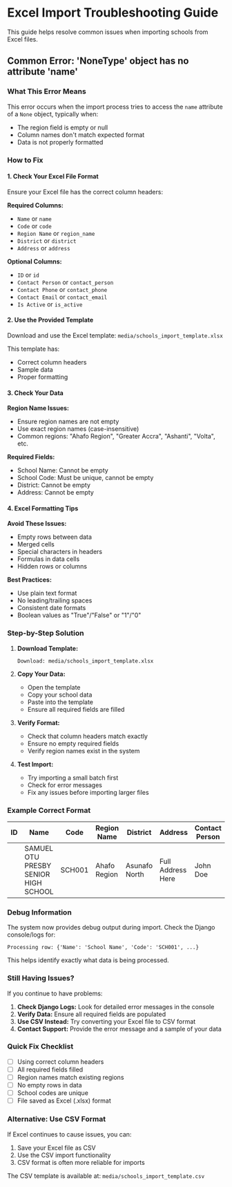 # Excel Import Troubleshooting Guide

This guide helps resolve common issues when importing schools from Excel files.

## Common Error: 'NoneType' object has no attribute 'name'

### What This Error Means
This error occurs when the import process tries to access the `name` attribute of a `None` object, typically when:
- The region field is empty or null
- Column names don't match expected format
- Data is not properly formatted

### How to Fix

#### 1. Check Your Excel File Format

Ensure your Excel file has the correct column headers:

**Required Columns:**
- `Name` or `name`
- `Code` or `code` 
- `Region Name` or `region_name`
- `District` or `district`
- `Address` or `address`

**Optional Columns:**
- `ID` or `id`
- `Contact Person` or `contact_person`
- `Contact Phone` or `contact_phone`
- `Contact Email` or `contact_email`
- `Is Active` or `is_active`

#### 2. Use the Provided Template

Download and use the Excel template: `media/schools_import_template.xlsx`

This template has:
- Correct column headers
- Sample data
- Proper formatting

#### 3. Check Your Data

**Region Name Issues:**
- Ensure region names are not empty
- Use exact region names (case-insensitive)
- Common regions: "Ahafo Region", "Greater Accra", "Ashanti", "Volta", etc.

**Required Fields:**
- School Name: Cannot be empty
- School Code: Must be unique, cannot be empty
- District: Cannot be empty
- Address: Cannot be empty

#### 4. Excel Formatting Tips

**Avoid These Issues:**
- Empty rows between data
- Merged cells
- Special characters in headers
- Formulas in data cells
- Hidden rows or columns

**Best Practices:**
- Use plain text format
- No leading/trailing spaces
- Consistent date formats
- Boolean values as "True"/"False" or "1"/"0"

### Step-by-Step Solution

1. **Download Template:**
   ```
   Download: media/schools_import_template.xlsx
   ```

2. **Copy Your Data:**
   - Open the template
   - Copy your school data
   - Paste into the template
   - Ensure all required fields are filled

3. **Verify Format:**
   - Check that column headers match exactly
   - Ensure no empty required fields
   - Verify region names exist in the system

4. **Test Import:**
   - Try importing a small batch first
   - Check for error messages
   - Fix any issues before importing larger files

### Example Correct Format

| ID | Name | Code | Region Name | District | Address | Contact Person | Contact Phone | Contact Email | Is Active |
|----|------|------|-------------|----------|---------|----------------|---------------|---------------|-----------|
|    | SAMUEL OTU PRESBY SENIOR HIGH SCHOOL | SCH001 | Ahafo Region | Asunafo North | Full Address Here | John Doe | +233123456789 | contact@school.edu.gh | True |

### Debug Information

The system now provides debug output during import. Check the Django console/logs for:
```
Processing row: {'Name': 'School Name', 'Code': 'SCH001', ...}
```

This helps identify exactly what data is being processed.

### Still Having Issues?

If you continue to have problems:

1. **Check Django Logs:** Look for detailed error messages in the console
2. **Verify Data:** Ensure all required fields are populated
3. **Use CSV Instead:** Try converting your Excel file to CSV format
4. **Contact Support:** Provide the error message and a sample of your data

### Quick Fix Checklist

- [ ] Using correct column headers
- [ ] All required fields filled
- [ ] Region names match existing regions
- [ ] No empty rows in data
- [ ] School codes are unique
- [ ] File saved as Excel (.xlsx) format

### Alternative: Use CSV Format

If Excel continues to cause issues, you can:
1. Save your Excel file as CSV
2. Use the CSV import functionality
3. CSV format is often more reliable for imports

The CSV template is available at: `media/schools_import_template.csv`
